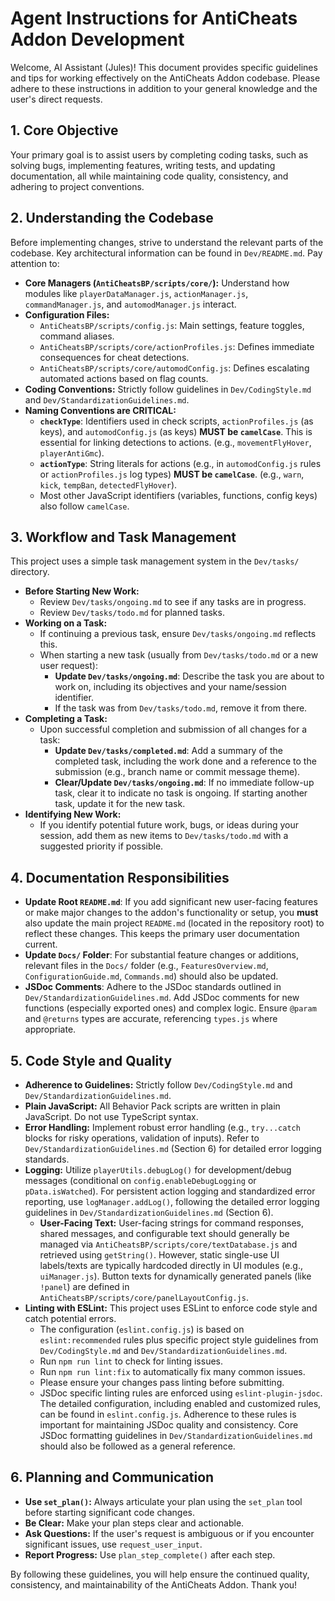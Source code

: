 # Agent Instructions for AntiCheats Addon Development

Welcome, AI Assistant (Jules)! This document provides specific guidelines and tips for working effectively on the AntiCheats Addon codebase. Please adhere to these instructions in addition to your general knowledge and the user's direct requests.

## 1. Core Objective
Your primary goal is to assist users by completing coding tasks, such as solving bugs, implementing features, writing tests, and updating documentation, all while maintaining code quality, consistency, and adhering to project conventions.

## 2. Understanding the Codebase
Before implementing changes, strive to understand the relevant parts of the codebase. Key architectural information can be found in `Dev/README.md`. Pay attention to:
*   **Core Managers (`AntiCheatsBP/scripts/core/`):** Understand how modules like `playerDataManager.js`, `actionManager.js`, `commandManager.js`, and `automodManager.js` interact.
*   **Configuration Files:**
    *   `AntiCheatsBP/scripts/config.js`: Main settings, feature toggles, command aliases.
    *   `AntiCheatsBP/scripts/core/actionProfiles.js`: Defines immediate consequences for cheat detections.
    *   `AntiCheatsBP/scripts/core/automodConfig.js`: Defines escalating automated actions based on flag counts.
*   **Coding Conventions:** Strictly follow guidelines in `Dev/CodingStyle.md` and `Dev/StandardizationGuidelines.md`.
*   **Naming Conventions are CRITICAL:**
    *   **`checkType`**: Identifiers used in check scripts, `actionProfiles.js` (as keys), and `automodConfig.js` (as keys) **MUST be `camelCase`**. This is essential for linking detections to actions. (e.g., `movementFlyHover`, `playerAntiGmc`).
    *   **`actionType`**: String literals for actions (e.g., in `automodConfig.js` rules or `actionProfiles.js` log types) **MUST be `camelCase`**. (e.g., `warn`, `kick`, `tempBan`, `detectedFlyHover`).
    *   Most other JavaScript identifiers (variables, functions, config keys) also follow `camelCase`.

## 3. Workflow and Task Management
This project uses a simple task management system in the `Dev/tasks/` directory.

*   **Before Starting New Work:**
    *   Review `Dev/tasks/ongoing.md` to see if any tasks are in progress.
    *   Review `Dev/tasks/todo.md` for planned tasks.
*   **Working on a Task:**
    *   If continuing a previous task, ensure `Dev/tasks/ongoing.md` reflects this.
    *   When starting a new task (usually from `Dev/tasks/todo.md` or a new user request):
        *   **Update `Dev/tasks/ongoing.md`**: Describe the task you are about to work on, including its objectives and your name/session identifier.
        *   If the task was from `Dev/tasks/todo.md`, remove it from there.
*   **Completing a Task:**
    *   Upon successful completion and submission of all changes for a task:
        *   **Update `Dev/tasks/completed.md`**: Add a summary of the completed task, including the work done and a reference to the submission (e.g., branch name or commit message theme).
        *   **Clear/Update `Dev/tasks/ongoing.md`**: If no immediate follow-up task, clear it to indicate no task is ongoing. If starting another task, update it for the new task.
*   **Identifying New Work:**
    *   If you identify potential future work, bugs, or ideas during your session, add them as new items to `Dev/tasks/todo.md` with a suggested priority if possible.

## 4. Documentation Responsibilities
*   **Update Root `README.md`**: If you add significant new user-facing features or make major changes to the addon's functionality or setup, you **must** also update the main project `README.md` (located in the repository root) to reflect these changes. This keeps the primary user documentation current.
*   **Update `Docs/` Folder**: For substantial feature changes or additions, relevant files in the `Docs/` folder (e.g., `FeaturesOverview.md`, `ConfigurationGuide.md`, `Commands.md`) should also be updated.
*   **JSDoc Comments**: Adhere to the JSDoc standards outlined in `Dev/StandardizationGuidelines.md`. Add JSDoc comments for new functions (especially exported ones) and complex logic. Ensure `@param` and `@returns` types are accurate, referencing `types.js` where appropriate.

## 5. Code Style and Quality
*   **Adherence to Guidelines:** Strictly follow `Dev/CodingStyle.md` and `Dev/StandardizationGuidelines.md`.
*   **Plain JavaScript:** All Behavior Pack scripts are written in plain JavaScript. Do not use TypeScript syntax.
*   **Error Handling:** Implement robust error handling (e.g., `try...catch` blocks for risky operations, validation of inputs). Refer to `Dev/StandardizationGuidelines.md` (Section 6) for detailed error logging standards.
*   **Logging:** Utilize `playerUtils.debugLog()` for development/debug messages (conditional on `config.enableDebugLogging` or `pData.isWatched`). For persistent action logging and standardized error reporting, use `logManager.addLog()`, following the detailed error logging guidelines in `Dev/StandardizationGuidelines.md` (Section 6).
    *   **User-Facing Text:** User-facing strings for command responses, shared messages, and configurable text should generally be managed via `AntiCheatsBP/scripts/core/textDatabase.js` and retrieved using `getString()`. However, static single-use UI labels/texts are typically hardcoded directly in UI modules (e.g., `uiManager.js`). Button texts for dynamically generated panels (like `!panel`) are defined in `AntiCheatsBP/scripts/core/panelLayoutConfig.js`.
*   **Linting with ESLint:** This project uses ESLint to enforce code style and catch potential errors.
    *   The configuration (`eslint.config.js`) is based on `eslint:recommended` rules plus specific project style guidelines from `Dev/CodingStyle.md` and `Dev/StandardizationGuidelines.md`.
    *   Run `npm run lint` to check for linting issues.
    *   Run `npm run lint:fix` to automatically fix many common issues.
    *   Please ensure your changes pass linting before submitting.
    *   JSDoc specific linting rules are enforced using `eslint-plugin-jsdoc`. The detailed configuration, including enabled and customized rules, can be found in `eslint.config.js`. Adherence to these rules is important for maintaining JSDoc quality and consistency. Core JSDoc formatting guidelines in `Dev/StandardizationGuidelines.md` should also be followed as a general reference.

## 6. Planning and Communication
*   **Use `set_plan()`:** Always articulate your plan using the `set_plan` tool before starting significant code changes.
*   **Be Clear:** Make your plan steps clear and actionable.
*   **Ask Questions:** If the user's request is ambiguous or if you encounter significant issues, use `request_user_input`.
*   **Report Progress:** Use `plan_step_complete()` after each step.

By following these guidelines, you will help ensure the continued quality, consistency, and maintainability of the AntiCheats Addon. Thank you!
